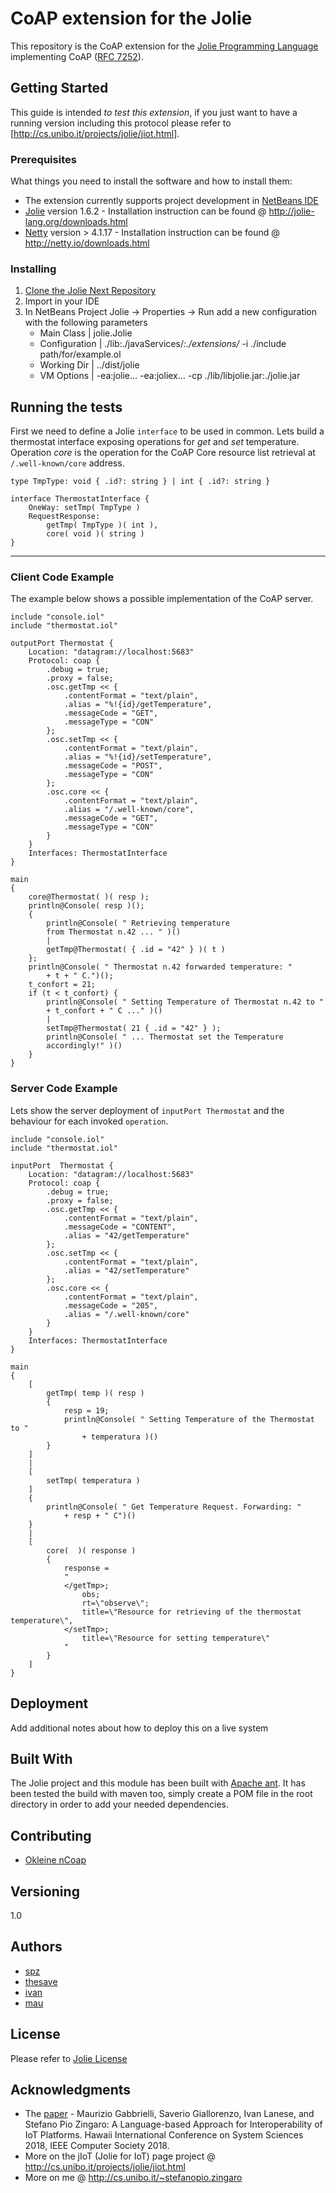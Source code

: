 # CoAP extension for the Jolie

This repository is the CoAP extension for the [Jolie Programming Language](http://www.jolie-lang.org) implementing CoAP ([RFC 7252](https://tools.ietf.org/html/rfc7252)).

## Getting Started

This guide is intended *to test this extension*, if you just want to have a running version including this protocol please refer to [http://cs.unibo.it/projects/jolie/jiot.html].

### Prerequisites

What things you need to install the software and how to install them:

* The extension currently supports project development in [NetBeans IDE](http://netbeans.org)
* [Jolie](https://github.com/jolie/jolie) version 1.6.2 - Installation instruction can be found @ http://jolie-lang.org/downloads.html
* [Netty](http://netty.io) version > 4.1.17 - Installation instruction can be found @ http://netty.io/downloads.html

### Installing

1. [Clone the Jolie Next Repository](https://github.com/stefanopiozingaro/jolie.git)
2. Import in your IDE
3. In NetBeans Project Jolie -> Properties -> Run add a new configuration with the following parameters
    * Main Class    |   jolie.Jolie
    * Configuration |   ./lib:./javaServices/*:./extensions/* -i ./include path/for/example.ol
    * Working Dir   |	../dist/jolie
    * VM Options    |   -ea:jolie... -ea:joliex... -cp ./lib/libjolie.jar:./jolie.jar

## Running the tests

First we need to define a Jolie `interface` to be used in common. Lets build a thermostat interface exposing operations for *get* and *set* temperature. Operation *core* is the operation for the CoAP Core resource list retrieval at `/.well-known/core` address.

```jolie
type TmpType: void { .id?: string } | int { .id?: string }

interface ThermostatInterface {
    OneWay: setTmp( TmpType )
    RequestResponse: 
        getTmp( TmpType )( int ),
        core( void )( string )
}
```

---

### Client Code Example

The example below shows a possible implementation of the CoAP server.

```jolie
include "console.iol"
include "thermostat.iol"

outputPort Thermostat {
    Location: "datagram://localhost:5683"
    Protocol: coap {
        .debug = true;
        .proxy = false;
        .osc.getTmp << {
            .contentFormat = "text/plain",
            .alias = "%!{id}/getTemperature",
            .messageCode = "GET",
            .messageType = "CON"
        };
        .osc.setTmp << {
            .contentFormat = "text/plain",
            .alias = "%!{id}/setTemperature",
            .messageCode = "POST",
            .messageType = "CON"
        };
        .osc.core << {
            .contentFormat = "text/plain",
            .alias = "/.well-known/core",
            .messageCode = "GET",
            .messageType = "CON"
        }
    }
    Interfaces: ThermostatInterface
}

main
{
    core@Thermostat( )( resp );
    println@Console( resp )();
    {
        println@Console( " Retrieving temperature 
        from Thermostat n.42 ... " )()
        |
        getTmp@Thermostat( { .id = "42" } )( t )
    };
    println@Console( " Thermostat n.42 forwarded temperature: " 
        + t + " C.")();
    t_confort = 21;
    if (t < t_confort) {
        println@Console( " Setting Temperature of Thermostat n.42 to " 
        + t_confort + " C ..." )()
        |
        setTmp@Thermostat( 21 { .id = "42" } );
        println@Console( " ... Thermostat set the Temperature 
        accordingly!" )()
    }
}

```

### Server Code Example

Lets show the server deployment of `inputPort Thermostat` and the behaviour for each invoked `operation`. 

```jolie
include "console.iol"
include "thermostat.iol"

inputPort  Thermostat {
    Location: "datagram://localhost:5683"
    Protocol: coap {
        .debug = true;
        .proxy = false;
        .osc.getTmp << {
            .contentFormat = "text/plain",
            .messageCode = "CONTENT",
            .alias = "42/getTemperature"
        };
        .osc.setTmp << {
            .contentFormat = "text/plain",
            .alias = "42/setTemperature"
        };
        .osc.core << {
            .contentFormat = "text/plain",
            .messageCode = "205",
            .alias = "/.well-known/core"
        }
    }
    Interfaces: ThermostatInterface
}

main 
{
    [
        getTmp( temp )( resp ) 
        {
            resp = 19;
            println@Console( " Setting Temperature of the Thermostat to " 
                + temperatura )()   
        }
    ]
    |
    [
        setTmp( temperatura )
    ] 
    {
        println@Console( " Get Temperature Request. Forwarding: " 
            + resp + " C")()
    }
    |
    [
        core(  )( response )
        {
            response = 
            "
            </getTmp>;
                obs;
                rt=\"observe\";
                title=\"Resource for retrieving of the thermostat temperature\",
            </setTmp>;
                title=\"Resource for setting temperature\"
            "
        }
    ]
}   
```

## Deployment

Add additional notes about how to deploy this on a live system

## Built With

The Jolie project and this module has been built with [Apache ant](https://ant.apache.org). 
It has been tested the build with maven too, simply create a POM file in the root directory in order to 
add your needed dependencies.

## Contributing

* [Okleine nCoap](https://github.com/okleine/nCoAP)

## Versioning
 
1.0

## Authors

* [spz](http://cs.unibo.it/~stefanopio.zingaro) 
* [thesave](http://cs.unibo.it/~sgiallor)
* [ivan](http://cs.unibo.it/~lanese)
* [mau](http://cs.unibo.it/~gabbri)

## License

Please refer to [Jolie License](https://github.com/stefanopiozingaro/jolie/blob/next/LICENSE)

## Acknowledgments

* The [paper](http://cs.unibo.it/~sgiallor/publications/hicss2018/hicss2018.pdf) - Maurizio Gabbrielli, Saverio Giallorenzo, Ivan Lanese, and Stefano Pio Zingaro: A Language-based Approach for Interoperability of IoT Platforms. Hawaii International Conference on System Sciences 2018, IEEE Computer Society 2018.
* More on the jIoT (Jolie for IoT) page project @ http://cs.unibo.it/projects/jolie/jiot.html
* More on me @ http://cs.unibo.it/~stefanopio.zingaro
